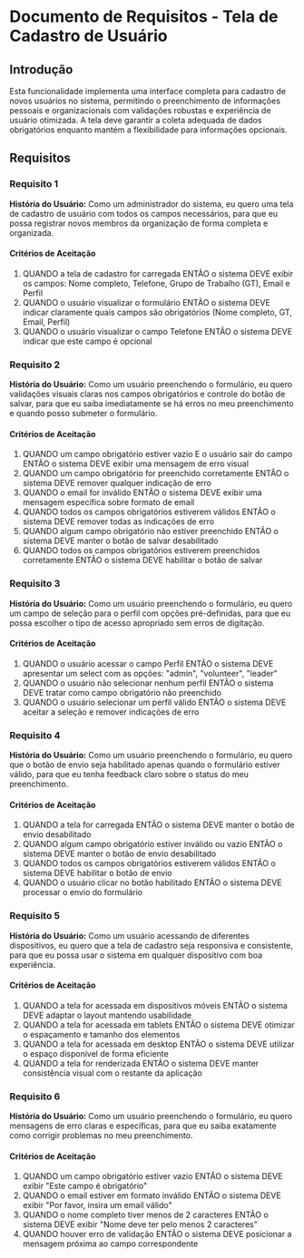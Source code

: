 # Documento de Requisitos - Tela de Cadastro de Usuário

## Introdução

Esta funcionalidade implementa uma interface completa para cadastro de novos usuários no sistema, permitindo o preenchimento de informações pessoais e organizacionais com validações robustas e experiência de usuário otimizada. A tela deve garantir a coleta adequada de dados obrigatórios enquanto mantém a flexibilidade para informações opcionais.

## Requisitos

### Requisito 1

**História do Usuário:** Como um administrador do sistema, eu quero uma tela de cadastro de usuário com todos os campos necessários, para que eu possa registrar novos membros da organização de forma completa e organizada.

#### Critérios de Aceitação

1. QUANDO a tela de cadastro for carregada ENTÃO o sistema DEVE exibir os campos: Nome completo, Telefone, Grupo de Trabalho (GT), Email e Perfil
2. QUANDO o usuário visualizar o formulário ENTÃO o sistema DEVE indicar claramente quais campos são obrigatórios (Nome completo, GT, Email, Perfil)
3. QUANDO o usuário visualizar o campo Telefone ENTÃO o sistema DEVE indicar que este campo é opcional

### Requisito 2

**História do Usuário:** Como um usuário preenchendo o formulário, eu quero validações visuais claras nos campos obrigatórios e controle do botão de salvar, para que eu saiba imediatamente se há erros no meu preenchimento e quando posso submeter o formulário.

#### Critérios de Aceitação

1. QUANDO um campo obrigatório estiver vazio E o usuário sair do campo ENTÃO o sistema DEVE exibir uma mensagem de erro visual
2. QUANDO um campo obrigatório for preenchido corretamente ENTÃO o sistema DEVE remover qualquer indicação de erro
3. QUANDO o email for inválido ENTÃO o sistema DEVE exibir uma mensagem específica sobre formato de email
4. QUANDO todos os campos obrigatórios estiverem válidos ENTÃO o sistema DEVE remover todas as indicações de erro
5. QUANDO algum campo obrigatório não estiver preenchido ENTÃO o sistema DEVE manter o botão de salvar desabilitado
6. QUANDO todos os campos obrigatórios estiverem preenchidos corretamente ENTÃO o sistema DEVE habilitar o botão de salvar

### Requisito 3

**História do Usuário:** Como um usuário preenchendo o formulário, eu quero um campo de seleção para o perfil com opções pré-definidas, para que eu possa escolher o tipo de acesso apropriado sem erros de digitação.

#### Critérios de Aceitação

1. QUANDO o usuário acessar o campo Perfil ENTÃO o sistema DEVE apresentar um select com as opções: "admin", "volunteer", "leader"
2. QUANDO o usuário não selecionar nenhum perfil ENTÃO o sistema DEVE tratar como campo obrigatório não preenchido
3. QUANDO o usuário selecionar um perfil válido ENTÃO o sistema DEVE aceitar a seleção e remover indicações de erro

### Requisito 4

**História do Usuário:** Como um usuário preenchendo o formulário, eu quero que o botão de envio seja habilitado apenas quando o formulário estiver válido, para que eu tenha feedback claro sobre o status do meu preenchimento.

#### Critérios de Aceitação

1. QUANDO a tela for carregada ENTÃO o sistema DEVE manter o botão de envio desabilitado
2. QUANDO algum campo obrigatório estiver inválido ou vazio ENTÃO o sistema DEVE manter o botão de envio desabilitado
3. QUANDO todos os campos obrigatórios estiverem válidos ENTÃO o sistema DEVE habilitar o botão de envio
4. QUANDO o usuário clicar no botão habilitado ENTÃO o sistema DEVE processar o envio do formulário

### Requisito 5

**História do Usuário:** Como um usuário acessando de diferentes dispositivos, eu quero que a tela de cadastro seja responsiva e consistente, para que eu possa usar o sistema em qualquer dispositivo com boa experiência.

#### Critérios de Aceitação

1. QUANDO a tela for acessada em dispositivos móveis ENTÃO o sistema DEVE adaptar o layout mantendo usabilidade
2. QUANDO a tela for acessada em tablets ENTÃO o sistema DEVE otimizar o espaçamento e tamanho dos elementos
3. QUANDO a tela for acessada em desktop ENTÃO o sistema DEVE utilizar o espaço disponível de forma eficiente
4. QUANDO a tela for renderizada ENTÃO o sistema DEVE manter consistência visual com o restante da aplicação

### Requisito 6

**História do Usuário:** Como um usuário preenchendo o formulário, eu quero mensagens de erro claras e específicas, para que eu saiba exatamente como corrigir problemas no meu preenchimento.

#### Critérios de Aceitação

1. QUANDO um campo obrigatório estiver vazio ENTÃO o sistema DEVE exibir "Este campo é obrigatório"
2. QUANDO o email estiver em formato inválido ENTÃO o sistema DEVE exibir "Por favor, insira um email válido"
3. QUANDO o nome completo tiver menos de 2 caracteres ENTÃO o sistema DEVE exibir "Nome deve ter pelo menos 2 caracteres"
4. QUANDO houver erro de validação ENTÃO o sistema DEVE posicionar a mensagem próxima ao campo correspondente
